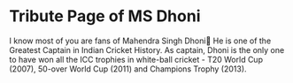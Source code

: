# Tribute Page of MS Dhoni
I know most of you are fans of Mahendra Singh Dhoni💖 He is one of the Greatest Captain in Indian Cricket History.
As captain, Dhoni is the only one to have won all the ICC trophies in white-ball cricket - T20 World Cup (2007), 50-over World Cup (2011) and Champions Trophy (2013).
